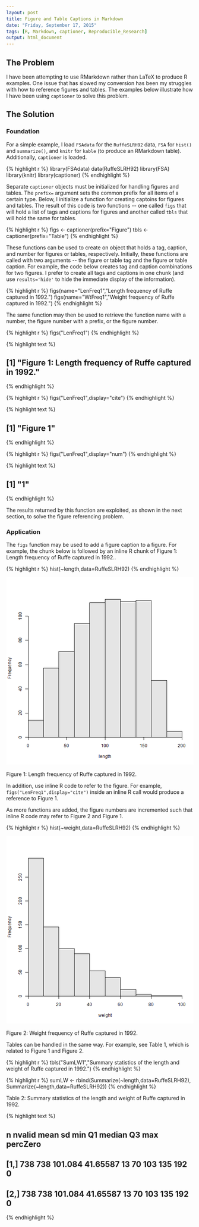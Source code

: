 ```yaml
---
layout: post
title: Figure and Table Captions in Markdown
date: "Friday, September 17, 2015"
tags: [R, Markdown, captioner, Reproducible_Research]
output: html_document
---
```





## The Problem

I have been attempting to use RMarkdown rather than LaTeX to produce R examples.  One issue that has slowed my conversion has been my struggles with how to reference figures and tables.  The examples below illustrate how I have been using `captioner` to solve this problem.

## The Solution

### Foundation

For a simple example, I load `FSAdata` for the `RuffeSLRH92` data, `FSA` for `hist()` and `summarize()`, and `knitr` for `kable` (to produce an RMarkdown table).  Additionally, `captioner` is loaded.

{% highlight r %}
library(FSAdata)
data(RuffeSLRH92)
library(FSA)
library(knitr)
library(captioner)
{% endhighlight %}

Separate `captioner` objects must be initialized for handling figures and tables.  The `prefix=` argument sets the common prefix for all items of a certain type.  Below, I initialize a function for creating captoins for figures and tables.  The result of this code is two functions -- one called `figs` that will hold a list of tags and captions for figures and another called `tbls` that will hold the same for tables.

{% highlight r %}
figs <- captioner(prefix="Figure")
tbls <- captioner(prefix="Table")
{% endhighlight %}

These functions can be used to create on object that holds a tag, caption, and number for figures or tables, respectively.  Initially, these functions are called with two arguments -- the figure or table tag and the figure or table caption.  For example, the code below creates tag and caption combinations for two figures.  I prefer to create all tags and captions in one chunk (and use `results='hide'` to hide the immediate display of the information).

{% highlight r %}
figs(name="LenFreq1","Length frequency of Ruffe captured in 1992.")
figs(name="WtFreq1","Weight frequency of Ruffe captured in 1992.")
{% endhighlight %}

The same function may then be used to retrieve the function name with a number, the figure number with a prefix, or the figure number.

{% highlight r %}
figs("LenFreq1")
{% endhighlight %}



{% highlight text %}
## [1] "Figure  1: Length frequency of Ruffe captured in 1992."
{% endhighlight %}



{% highlight r %}
figs("LenFreq1",display="cite")
{% endhighlight %}



{% highlight text %}
## [1] "Figure  1"
{% endhighlight %}



{% highlight r %}
figs("LenFreq1",display="num")
{% endhighlight %}



{% highlight text %}
## [1] "1"
{% endhighlight %}

The results returned by this function are exploited, as shown in the next section, to solve the figure referencing problem.

### Application

The `figs` function may be used to add a figure caption to a figure.  For example, the chunk below is followed by an inline R chunk of Figure  1: Length frequency of Ruffe captured in 1992..

{% highlight r %}
hist(~length,data=RuffeSLRH92)
{% endhighlight %}

![plot of chunk ExHistL_Captioner](../figures/ExHistL_Captioner-1.png) 

Figure  1: Length frequency of Ruffe captured in 1992.

In addition, use inline R code to refer to the figure.  For example, `figs("LenFreq1",display="cite")` inside an inline R call would produce a reference to Figure  1.

As more functions are added, the figure numbers are incremented such that inline R code may refer to Figure  2 and Figure  1.


{% highlight r %}
hist(~weight,data=RuffeSLRH92)
{% endhighlight %}

![Figure  2: Weight frequency of Ruffe captured in 1992.](../figures/ExHistW_Captioner-1.png) 

Figure  2: Weight frequency of Ruffe captured in 1992.

Tables can be handled in the same way.  For example, see Table  1, which is related to Figure  1 and Figure  2.

{% highlight r %}
tbls("SumLW1","Summary statistics of the length and weight of Ruffe captured in 1992.")
{% endhighlight %}


{% highlight r %}
sumLW <- rbind(Summarize(~length,data=RuffeSLRH92),
               Summarize(~length,data=RuffeSLRH92))
{% endhighlight %}

Table  2: Summary statistics of the length and weight of Ruffe captured in 1992.


{% highlight text %}
##        n nvalid    mean       sd min Q1 median  Q3 max percZero
## [1,] 738    738 101.084 41.65587  13 70    103 135 192        0
## [2,] 738    738 101.084 41.65587  13 70    103 135 192        0
{% endhighlight %}

